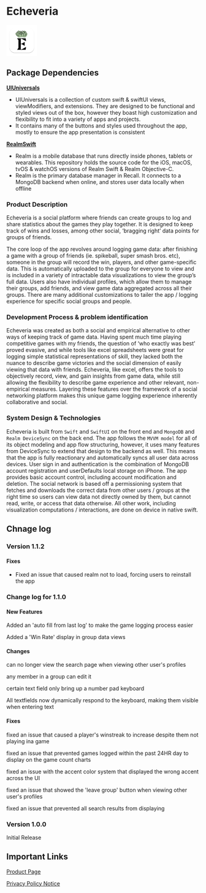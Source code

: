 # **Echeveria**

<picture>
    <!-- <source srcset="./icon_512x512@2x@2x.png" media="(prefers-color-scheme: dark)" alt="Recall by Brian Masse"> -->
    <img src="./icon_512x512@2x@2x.png" alt="Recall by Brian Masse" width='80'>
</picture>

## **Package Dependencies**

[**UIUniversals**](https://github.com/Brian-Masse/UIUniversals)

- UIUniversals is a collection of custom swift & swiftUI views, viewModifiers, and extensions. They are designed to be functional and styled views out of the box, however they boast high customization and flexibility to fit into a variety of apps and projects.
- It contains many of the buttons and styles used throughout the app, mostly to ensure the app presentation is consistent

[**RealmSwift**](https://github.com/realm/realm-swift)

- Realm is a mobile database that runs directly inside phones, tablets or wearables. This repository holds the source code for the iOS, macOS, tvOS & watchOS versions of Realm Swift & Realm Objective-C.
- Realm is the primary database manager in Recall. It connects to a MongoDB backend when online, and stores user data locally when offline

### **Product Description**

Echeveria is a social platform where friends can create groups to log and share statistics about the games they play together. It is designed to keep track of wins and losses, among other social, ‘bragging right’ data points for groups of friends.

The core loop of the app revolves around logging game data: after finishing a game with a group of friends (ie. spikeball, super smash bros. etc), someone in the group will record the win, players, and other game-specific data. This is automatically uploaded to the group for everyone to view and is included in a variety of intractable data visualizations to view the group’s full data. Users also have individual profiles, which allow them to manage their groups, add friends, and view game data aggregated across all their groups. There are many additional customizations to tailer the app / logging experience for specific social groups and people.

### **Development Process & problem identification**

Echeveria was created as both a social and empirical alternative to other ways of keeping track of game data. Having spent much time playing competitive games with my friends, the question of ‘who exactly was best’ proved evasive, and while tools like excel spreadsheets were great for logging simple statistical representations of skill, they lacked both the nuance to describe game victories and the social dimension of easily viewing that data with friends. Echeveria, like excel, offers the tools to objectively record, view, and gain insights from game data, while still allowing the flexibility to describe game experience and other relevant, non-empirical measures. Layering these features over the framework of a social networking platform makes this unique game logging experience inherently collaborative and social.

### **System Design & Technologies**

Echeveria is built from `Swift` and `SwiftUI` on the front end and `MongoDB` and `Realm DeviceSync` on the back end. The app follows the `MVVM model` for all of its object modeling and app flow structuring, however, it uses many features from DeviceSync to extend that design to the backend as well. This means that the app is fully reactionary and automatically syncs all user data across devices. User sign in and authentication is the combination of MongoDB account registration and userDefaults local storage on iPhone. The app provides basic account control, including account modification and deletion. The social network is based off a permissioning system that fetches and downloads the correct data from other users / groups at the right time so users can view data not directly owned by them, but cannot read, write, or access that data otherwise. All other work, including visualization computations / interactions, are done on device in native swift.

## **Chnage log**

### **Version 1.1.2**

#### **Fixes**

- Fixed an issue that caused realm not to load, forcing users to reinstall the app

### **Change log for 1.1.0**

#### **New Features**

Added an 'auto fill from last log' to make the game logging process easier

Added a 'Win Rate' display in group data views

#### **Changes**

can no longer view the search page when viewing other user's profiles

any member in a group can edit it

certain text field only bring up a number pad keyboard

All textfields now dynamically respond to the keyboard, making them visible when entering text

#### **Fixes**

fixed an issue that caused a player's winstreak to increase despite them not playing ina game

fixed an issue that prevented games logged within the past 24HR day to display on the game count charts

fixed an issue with the accent color system that displayed the wrong accent across the UI

fixed an issue that showed the 'leave group' button when viewing other user's profiles

fixed an issue that prevented all search results from displaying

### **Version 1.0.0**

Initial Release

## **Important Links**

[Product Page](https://apps.apple.com/us/app/echeveria/id6451054692)

[Privacy Policy Notice](https://doc-hosting.flycricket.io/echeveria-privacy-policy/76379ed8-adfc-4db1-bb39-53691e822eee/privacy)
